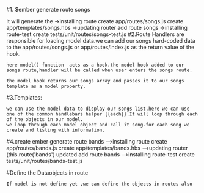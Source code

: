 #1.
	$ember generate route songs

It will generate the
	->installing route
		 create app/routes/songs.js
		 create app/templates/songs.hbs
	->updating router
	    add route songs
	->installing route-test
       create tests/unit/routes/songs-test.js
#2.Route Handlers are responsible for loading model data.we can add our songs hard-coded data to the app/routes/songs.js or app/routes/index.js as the return value of the hook.

	here model() function  acts as a hook.the model hook added to our songs route,handler will be called when user enters the songs route.

	the model hook returns our songs array and passes it to our songs template as a model property.
	
#3.Templates:
	
	we can use the model data to display our songs list.here we can use one of the common handlebars helper {{each}}.It will loop through each of the objects in our model. 
	we loop through each model object and call it song.for each song we create and listing with information.

#4.create ember generate  route bands
	-->installing route
			create app/routes/bands.js
			create app/templates/bands.hbs
	-->updating router   (this.route('bands')  updated
		   add route bands
	-->installing route-test
		   create tests/unit/routes/bands-test.js

#Define the Dataobjects in route

	If model is not define yet ,we can define the objects in routes also
